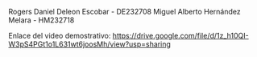 Rogers Daniel Deleon Escobar - DE232708
Miguel Alberto Hernández Melara - HM232718

Enlace del video demostrativo: https://drive.google.com/file/d/1z_h10QI-W3pS4PGt1o1L631wt6joosMh/view?usp=sharing
